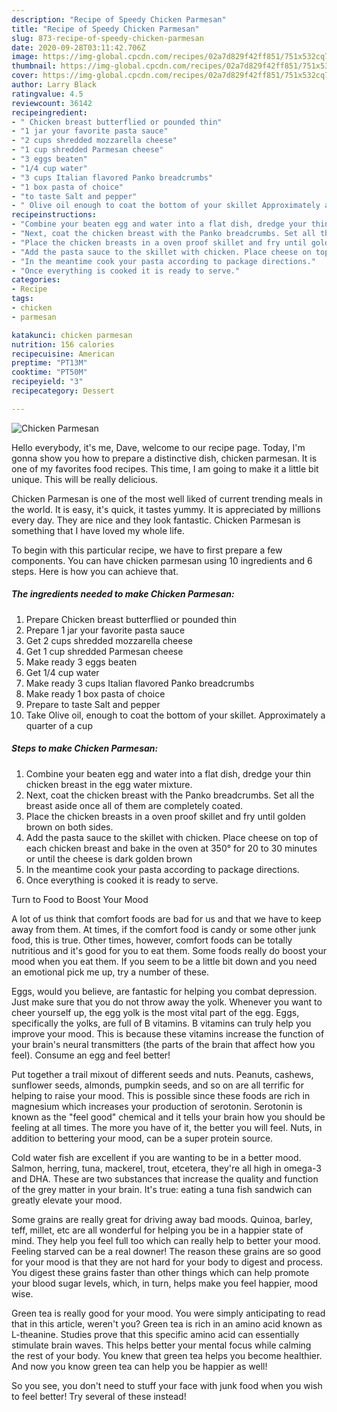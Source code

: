 ```yaml
---
description: "Recipe of Speedy Chicken Parmesan"
title: "Recipe of Speedy Chicken Parmesan"
slug: 873-recipe-of-speedy-chicken-parmesan
date: 2020-09-28T03:11:42.706Z
image: https://img-global.cpcdn.com/recipes/02a7d829f42ff851/751x532cq70/chicken-parmesan-recipe-main-photo.jpg
thumbnail: https://img-global.cpcdn.com/recipes/02a7d829f42ff851/751x532cq70/chicken-parmesan-recipe-main-photo.jpg
cover: https://img-global.cpcdn.com/recipes/02a7d829f42ff851/751x532cq70/chicken-parmesan-recipe-main-photo.jpg
author: Larry Black
ratingvalue: 4.5
reviewcount: 36142
recipeingredient:
- " Chicken breast butterflied or pounded thin"
- "1 jar your favorite pasta sauce"
- "2 cups shredded mozzarella cheese"
- "1 cup shredded Parmesan cheese"
- "3 eggs beaten"
- "1/4 cup water"
- "3 cups Italian flavored Panko breadcrumbs"
- "1 box pasta of choice"
- "to taste Salt and pepper"
- " Olive oil enough to coat the bottom of your skillet Approximately a quarter of a cup"
recipeinstructions:
- "Combine your beaten egg and water into a flat dish, dredge your thin chicken breast in the egg water mixture."
- "Next, coat the chicken breast with the Panko breadcrumbs. Set all the breast aside once all of them are completely coated."
- "Place the chicken breasts in a oven proof skillet and fry until golden brown on both sides."
- "Add the pasta sauce to the skillet with chicken. Place cheese on top of each chicken breast and bake in the oven at 350° for 20 to 30 minutes or until the cheese is dark golden brown"
- "In the meantime cook your pasta according to package directions."
- "Once everything is cooked it is ready to serve."
categories:
- Recipe
tags:
- chicken
- parmesan

katakunci: chicken parmesan 
nutrition: 156 calories
recipecuisine: American
preptime: "PT13M"
cooktime: "PT50M"
recipeyield: "3"
recipecategory: Dessert

---
```



![Chicken Parmesan](https://img-global.cpcdn.com/recipes/02a7d829f42ff851/751x532cq70/chicken-parmesan-recipe-main-photo.jpg)

Hello everybody, it's me, Dave, welcome to our recipe page. Today, I'm gonna show you how to prepare a distinctive dish, chicken parmesan. It is one of my favorites food recipes. This time, I am going to make it a little bit unique. This will be really delicious.



Chicken Parmesan is one of the most well liked of current trending meals in the world. It is easy, it's quick, it tastes yummy. It is appreciated by millions every day. They are nice and they look fantastic. Chicken Parmesan is something that I have loved my whole life.


To begin with this particular recipe, we have to first prepare a few components. You can have chicken parmesan using 10 ingredients and 6 steps. Here is how you can achieve that.

<!--inarticleads1-->

##### The ingredients needed to make Chicken Parmesan:

1. Prepare  Chicken breast butterflied or pounded thin
1. Prepare 1 jar your favorite pasta sauce
1. Get 2 cups shredded mozzarella cheese
1. Get 1 cup shredded Parmesan cheese
1. Make ready 3 eggs beaten
1. Get 1/4 cup water
1. Make ready 3 cups Italian flavored Panko breadcrumbs
1. Make ready 1 box pasta of choice
1. Prepare to taste Salt and pepper
1. Take  Olive oil, enough to coat the bottom of your skillet. Approximately a quarter of a cup




<!--inarticleads2-->

##### Steps to make Chicken Parmesan:

1. Combine your beaten egg and water into a flat dish, dredge your thin chicken breast in the egg water mixture.
1. Next, coat the chicken breast with the Panko breadcrumbs. Set all the breast aside once all of them are completely coated.
1. Place the chicken breasts in a oven proof skillet and fry until golden brown on both sides.
1. Add the pasta sauce to the skillet with chicken. Place cheese on top of each chicken breast and bake in the oven at 350° for 20 to 30 minutes or until the cheese is dark golden brown
1. In the meantime cook your pasta according to package directions.
1. Once everything is cooked it is ready to serve.




Turn to Food to Boost Your Mood


A lot of us think that comfort foods are bad for us and that we have to keep away from them. At times, if the comfort food is candy or some other junk food, this is true. Other times, however, comfort foods can be totally nutritious and it's good for you to eat them. Some foods really do boost your mood when you eat them. If you seem to be a little bit down and you need an emotional pick me up, try a number of these.

Eggs, would you believe, are fantastic for helping you combat depression. Just make sure that you do not throw away the yolk. Whenever you want to cheer yourself up, the egg yolk is the most vital part of the egg. Eggs, specifically the yolks, are full of B vitamins. B vitamins can truly help you improve your mood. This is because these vitamins increase the function of your brain's neural transmitters (the parts of the brain that affect how you feel). Consume an egg and feel better!

Put together a trail mixout of different seeds and nuts. Peanuts, cashews, sunflower seeds, almonds, pumpkin seeds, and so on are all terrific for helping to raise your mood. This is possible since these foods are rich in magnesium which increases your production of serotonin. Serotonin is known as the "feel good" chemical and it tells your brain how you should be feeling at all times. The more you have of it, the better you will feel. Nuts, in addition to bettering your mood, can be a super protein source.

Cold water fish are excellent if you are wanting to be in a better mood. Salmon, herring, tuna, mackerel, trout, etcetera, they're all high in omega-3 and DHA. These are two substances that increase the quality and function of the grey matter in your brain. It's true: eating a tuna fish sandwich can greatly elevate your mood. 

Some grains are really great for driving away bad moods. Quinoa, barley, teff, millet, etc are all wonderful for helping you be in a happier state of mind. They help you feel full too which can really help to better your mood. Feeling starved can be a real downer! The reason these grains are so good for your mood is that they are not hard for your body to digest and process. You digest these grains faster than other things which can help promote your blood sugar levels, which, in turn, helps make you feel happier, mood wise.

Green tea is really good for your mood. You were simply anticipating to read that in this article, weren't you? Green tea is rich in an amino acid known as L-theanine. Studies prove that this specific amino acid can essentially stimulate brain waves. This helps better your mental focus while calming the rest of your body. You knew that green tea helps you become healthier. And now you know green tea can help you be happier as well!

So you see, you don't need to stuff your face with junk food when you wish to feel better! Try several of these instead!

